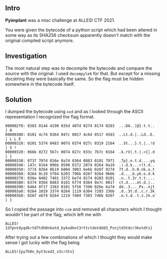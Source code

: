 ## Intro
**Pyimplant** was a misc challenge at ALLES! CTF 2021.  

You were given the bytecode of a python script which had been altered in some way
as its SHA256 checksum apparently doesn't match with the original compiled script anymore.

## Investigation
The most natural step was to decompile the bytecode and compare the source with the original. I used
`decompyle6` for that. But except for a missing docstring they were basically the same. So the flag must
be hidden somewhere in the bytecode itself.

## Solution
I dumped the bytecode using `xxd` and as I looked through the ASCII representation I recognized
the flag format.
```
000002f0: 0383 0144 4190 035d 407d 0274 0174 0283  ...DA..]@}.t.t..    | A
00000300: 0101 4c74 0364 047c 0017 4c64 0517 4583  ..Lt.d.|..Ld..E.    | L L E
00000310: 0101 5374 0483 007d 0374 027c 0319 2164  ..St...}.t.|..!d    | S !
00000320: 066b 0272 567c 0074 027c 033c 7b7c 0164  .k.rV|.t.|.<{|.d    | {
00000330: 0737 707d 016e 0a74 0364 0883 0101 7971  .7p}.n.t.d....yq
00000340: 147c 0164 096b 0590 0372 2874 0264 0a19  .|.d.k...r(t.d..
00000350: 3774 0264 0b19 6804 3003 6e6b 026f 9274  7t.d..h.0.nk.o.t
00000360: 0264 0c19 5f04 6203 796b 026f 9264 066b  .d.._.b.yk.o.d.k
00000370: 036e 0402 7401 3372 be74 0174 0283 0101  .n..t.3r.t.t....
00000380: 6374 0364 0d83 0101 6f74 0364 0e7c 0017  ct.d....ot.d.|..
00000390: 6464 0f17 3383 0101 5f50 7390 026e 6a74  dd..3..._Ps..njt
000003a0: 0264 1019 3374 0264 1119 6304 7203 336b  .d..3t.d..c.r.3k
000003b0: 026f e674 0264 1219 7404 7303 7d6b 026f  .o.t.d..t.s.}k.o`    | }
```

So I copied the passage into `vim` and removed all characters which I thought wouldn't be part of the flag,
which left me with
```
ALLES!{d7pntdyqdkrtd7tdh0nkotd_bykodknt3rttctdotddd3_Psnjtd3tdcr3kotdts}
```

After trying out a few combinations of which I thought they would make sense I got lucky with the flag being
```
ALLES!{py7h0n_byt3cod3_s3cr3ts}
```
